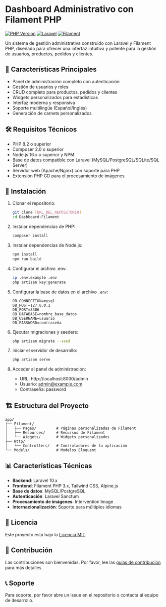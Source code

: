 # Dashboard Administrativo con Filament PHP

[![PHP Version](https://img.shields.io/badge/php-%5E8.2-8892BF.svg)](https://php.net/)
[![Laravel](https://img.shields.io/badge/Laravel-12.x-FF2D20.svg?logo=laravel)](https://laravel.com/)
[![Filament](https://img.shields.io/badge/Filament-3.x-4F46E5.svg)](https://filamentphp.com/)

Un sistema de gestión administrativa construido con Laravel y Filament PHP, diseñado para ofrecer una interfaz intuitiva y potente para la gestión de usuarios, productos, pedidos y clientes.

## 🚀 Características Principales

- Panel de administración completo con autenticación
- Gestión de usuarios y roles
- CRUD completo para productos, pedidos y clientes
- Widgets personalizados para estadísticas
- Interfaz moderna y responsiva
- Soporte multilingüe (Español/Inglés)
- Generación de carnets personalizados

## 🛠️ Requisitos Técnicos

- PHP 8.2 o superior
- Composer 2.0 o superior
- Node.js 16.x o superior y NPM
- Base de datos compatible con Laravel (MySQL/PostgreSQL/SQLite/SQL Server)
- Servidor web (Apache/Nginx) con soporte para PHP
- Extensión PHP GD para el procesamiento de imágenes

## 🚀 Instalación

1. Clonar el repositorio:
   ```bash
   git clone [URL_DEL_REPOSITORIO]
   cd Dashboard-Filament
   ```

2. Instalar dependencias de PHP:
   ```bash
   composer install
   ```

3. Instalar dependencias de Node.js:
   ```bash
   npm install
   npm run build
   ```

4. Configurar el archivo .env:
   ```bash
   cp .env.example .env
   php artisan key:generate
   ```

5. Configurar la base de datos en el archivo `.env`:
   ```env
   DB_CONNECTION=mysql
   DB_HOST=127.0.0.1
   DB_PORT=3306
   DB_DATABASE=nombre_base_datos
   DB_USERNAME=usuario
   DB_PASSWORD=contraseña
   ```

6. Ejecutar migraciones y seeders:
   ```bash
   php artisan migrate --seed
   ```

7. Iniciar el servidor de desarrollo:
   ```bash
   php artisan serve
   ```

8. Acceder al panel de administración:
   - URL: http://localhost:8000/admin
   - Usuario: admin@example.com
   - Contraseña: password

## 🏗️ Estructura del Proyecto

```
app/
├── Filament/
│   ├── Pages/         # Páginas personalizadas de Filament
│   ├── Resources/     # Recursos de Filament
│   └── Widgets/       # Widgets personalizados
├── Http/
│   └── Controllers/   # Controladores de la aplicación
└── Models/            # Modelos Eloquent
```

## 📊 Características Técnicas

- **Backend**: Laravel 10.x
- **Frontend**: Filament PHP 3.x, Tailwind CSS, Alpine.js
- **Base de datos**: MySQL/PostgreSQL
- **Autenticación**: Laravel Sanctum
- **Procesamiento de imágenes**: Intervention Image
- **Internacionalización**: Soporte para múltiples idiomas

## 📝 Licencia

Este proyecto está bajo la [Licencia MIT](LICENSE).

## 🤝 Contribución

Las contribuciones son bienvenidas. Por favor, lee las [guías de contribución](CONTRIBUTING.md) para más detalles.

## 📞 Soporte

Para soporte, por favor abre un issue en el repositorio o contacta al equipo de desarrollo.
